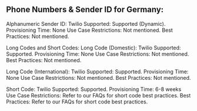 ## Phone Numbers & Sender ID for Germany:

Alphanumeric Sender ID:
Twilio Supported: Supported (Dynamic).
Provisioning Time: None
Use Case Restrictions: Not mentioned.
Best Practices: Not mentioned.

Long Codes and Short Codes:
Long Code (Domestic):
Twilio Supported: Supported.
Provisioning Time: None
Use Case Restrictions: Not mentioned.
Best Practices: Not mentioned.

Long Code (International):
Twilio Supported: Supported.
Provisioning Time: None
Use Case Restrictions: Not mentioned.
Best Practices: Not mentioned.

Short Code:
Twilio Supported: Supported.
Provisioning Time: 6-8 weeks
Use Case Restrictions: Refer to our FAQs for short code best practices.
Best Practices: Refer to our FAQs for short code best practices.
